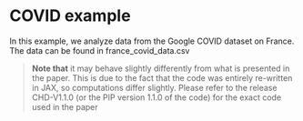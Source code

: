 # COVID example

In this example, we analyze data from the Google COVID dataset on France. The data can be found in france_covid_data.csv


>**Note that** it may behave slightly differently from what is presented in the paper. This is due to the fact that the code was entirely re-written in JAX, so computations differ slightly. Please refer to the release CHD-V1.1.0 (or the PIP version 1.1.0 of the code) for the exact code used in the paper
